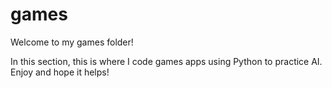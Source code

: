 # games

Welcome to my games folder!

In this section, this is where I code games apps using Python to practice AI. Enjoy and hope it helps!
